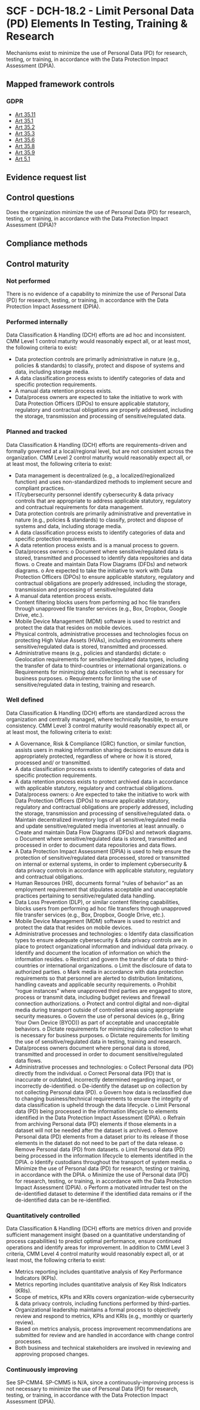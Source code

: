 # SCF - DCH-18.2 - Limit Personal Data (PD) Elements In Testing, Training & Research
Mechanisms exist to minimize the use of Personal Data (PD) for research, testing, or training, in accordance with the Data Protection Impact Assessment (DPIA).
## Mapped framework controls
### GDPR
- [Art 35.11](../gdpr/art35.md#Article-3511)
- [Art 35.1](../gdpr/art35.md#Article-351)
- [Art 35.2](../gdpr/art35.md#Article-352)
- [Art 35.3](../gdpr/art35.md#Article-353)
- [Art 35.6](../gdpr/art35.md#Article-356)
- [Art 35.8](../gdpr/art35.md#Article-358)
- [Art 35.9](../gdpr/art35.md#Article-359)
- [Art 5.1](../gdpr/art5.md#Article-51)

## Evidence request list


## Control questions
Does the organization minimize the use of Personal Data (PD) for research, testing, or training, in accordance with the Data Protection Impact Assessment (DPIA)?

## Compliance methods


## Control maturity
### Not performed
There is no evidence of a capability to minimize the use of Personal Data (PD) for research, testing, or training, in accordance with the Data Protection Impact Assessment (DPIA).

### Performed internally
Data Classification & Handling (DCH) efforts are ad hoc and inconsistent. CMM Level 1 control maturity would reasonably expect all, or at least most, the following criteria to exist:
- Data protection controls are primarily administrative in nature (e.g., policies & standards) to classify, protect and dispose of systems and data, including storage media.
- A data classification process exists to identify categories of data and specific protection requirements.
- A manual data retention process exists.
- Data/process owners are expected to take the initiative to work with Data Protection Officers (DPOs) to ensure applicable statutory, regulatory and contractual obligations are properly addressed, including the storage, transmission and processing of sensitive/regulated data.

### Planned and tracked
Data Classification & Handling (DCH) efforts are requirements-driven and formally governed at a local/regional level, but are not consistent across the organization. CMM Level 2 control maturity would reasonably expect all, or at least most, the following criteria to exist:
- Data management is decentralized (e.g., a localized/regionalized function) and uses non-standardized methods to implement secure and compliant practices.
- IT/cybersecurity personnel identify cybersecurity & data privacy controls that are appropriate to address applicable statutory, regulatory and contractual requirements for data management.
- Data protection controls are primarily administrative and preventative in nature (e.g., policies & standards) to classify, protect and dispose of systems and data, including storage media.
- A data classification process exists to identify categories of data and specific protection requirements.
- A data retention process exists and is a manual process to govern.
- Data/process owners:
o	Document where sensitive/regulated data is stored, transmitted and processed to identify data repositories and data flows.
o	Create and maintain Data Flow Diagrams (DFDs) and network diagrams.
o	Are expected to take the initiative to work with Data Protection Officers (DPOs) to ensure applicable statutory, regulatory and contractual obligations are properly addressed, including the storage, transmission and processing of sensitive/regulated data
- A manual data retention process exists.
- Content filtering blocks users from performing ad hoc file transfers through unapproved file transfer services (e.g., Box, Dropbox, Google Drive, etc.).
- Mobile Device Management (MDM) software is used to restrict and protect the data that resides on mobile devices.
- Physical controls, administrative processes and technologies focus on protecting High Value Assets (HVAs), including environments where sensitive/regulated data is stored, transmitted and processed.
- Administrative means (e.g., policies and standards) dictate:
o	Geolocation requirements for sensitive/regulated data types, including the transfer of data to third-countries or international organizations.
o	Requirements for minimizing data collection to what is necessary for business purposes.
o	Requirements for limiting the use of sensitive/regulated data in testing, training and research.

### Well defined
Data Classification & Handling (DCH) efforts are standardized across the organization and centrally managed, where technically feasible, to ensure consistency. CMM Level 3 control maturity would reasonably expect all, or at least most, the following criteria to exist:
- A Governance, Risk & Compliance (GRC) function, or similar function, assists users in making information sharing decisions to ensure data is appropriately protected, regardless of where or how it is stored, processed and/ or transmitted.
- A data classification process exists to identify categories of data and specific protection requirements.
- A data retention process exists to protect archived data in accordance with applicable statutory, regulatory and contractual obligations.
- Data/process owners:
o	Are expected to take the initiative to work with Data Protection Officers (DPOs) to ensure applicable statutory, regulatory and contractual obligations are properly addressed, including the storage, transmission and processing of sensitive/regulated data.
o	Maintain decentralized inventory logs of all sensitive/regulated media and update sensitive/regulated media inventories at least annually.
o	Create and maintain Data Flow Diagrams (DFDs) and network diagrams.
o	Document where sensitive/regulated data is stored, transmitted and processed in order to document data repositories and data flows.
- A Data Protection Impact Assessment (DPIA) is used to help ensure the protection of sensitive/regulated data processed, stored or transmitted on internal or external systems, in order to implement cybersecurity & data privacy controls in accordance with applicable statutory, regulatory and contractual obligations.
- Human Resources (HR), documents formal “rules of behavior” as an employment requirement that stipulates acceptable and unacceptable practices pertaining to sensitive/regulated data handling.
- Data Loss Prevention (DLP), or similar content filtering capabilities, blocks users from performing ad hoc file transfers through unapproved file transfer services (e.g., Box, Dropbox, Google Drive, etc.).
- Mobile Device Management (MDM) software is used to restrict and protect the data that resides on mobile devices.
- Administrative processes and technologies:
o	Identify data classification types to ensure adequate cybersecurity & data privacy controls are in place to protect organizational information and individual data privacy.
o	Identify and document the location of information on which the information resides.
o	Restrict and govern the transfer of data to third-countries or international organizations.
o	Limit the disclosure of data to authorized parties.
o	Mark media in accordance with data protection requirements so that personnel are alerted to distribution limitations, handling caveats and applicable security requirements.
o	Prohibit “rogue instances” where unapproved third parties are engaged to store, process or transmit data, including budget reviews and firewall connection authorizations.
o	Protect and control digital and non-digital media during transport outside of controlled areas using appropriate security measures.
o	Govern the use of personal devices (e.g., Bring Your Own Device (BYOD)) as part of acceptable and unacceptable behaviors.
o	Dictate requirements for minimizing data collection to what is necessary for business purposes.
o	Dictate requirements for limiting the use of sensitive/regulated data in testing, training and research.
- Data/process owners document where personal data is stored, transmitted and processed in order to document sensitive/regulated data flows.
- Administrative processes and technologies:
o	Collect Personal data (PD) directly from the individual.
o	Correct Personal data (PD) that is inaccurate or outdated, incorrectly determined regarding impact, or incorrectly de-identified.
o	De-identify the dataset up on collection by not collecting Personal data (PD).
o	Govern how data is reclassified due to changing business/technical requirements to ensure the integrity of data classification is upheld through the data lifecycle.
o	Limit Personal data (PD) being processed in the information lifecycle to elements identified in the Data Protection Impact Assessment (DPIA).
o	Refrain from archiving Personal data (PD) elements if those elements in a dataset will not be needed after the dataset is archived.
o	Remove Personal data (PD) elements from a dataset prior to its release if those elements in the dataset do not need to be part of the data release.
o	Remove Personal data (PD) from datasets.
o	Limit Personal data (PD) being processed in the information lifecycle to elements identified in the DPIA.
o	Identify custodians throughout the transport of system media.
o	Minimize the use of Personal data (PD) for research, testing or training, in accordance with the DPIA.
o	Minimize the use of Personal data (PD) for research, testing, or training, in accordance with the Data Protection Impact Assessment (DPIA).
o	Perform a motivated intruder test on the de-identified dataset to determine if the identified data remains or if the de-identified data can be re-identified.

### Quantitatively controlled
Data Classification & Handling (DCH) efforts are metrics driven and provide sufficient management insight (based on a quantitative understanding of process capabilities) to predict optimal performance, ensure continued operations and identify areas for improvement. In addition to CMM Level 3 criteria, CMM Level 4 control maturity would reasonably expect all, or at least most, the following criteria to exist:
- Metrics reporting includes quantitative analysis of Key Performance Indicators (KPIs).
- Metrics reporting includes quantitative analysis of Key Risk Indicators (KRIs).
- Scope of metrics, KPIs and KRIs covers organization-wide cybersecurity & data privacy controls, including functions performed by third-parties.
- Organizational leadership maintains a formal process to objectively review and respond to metrics, KPIs and KRIs (e.g., monthly or quarterly review).
- Based on metrics analysis, process improvement recommendations are submitted for review and are handled in accordance with change control processes.
- Both business and technical stakeholders are involved in reviewing and approving proposed changes.

### Continuously improving
See SP-CMM4. SP-CMM5 is N/A, since a continuously-improving process is not necessary to minimize the use of Personal Data (PD) for research, testing, or training, in accordance with the Data Protection Impact Assessment (DPIA).
